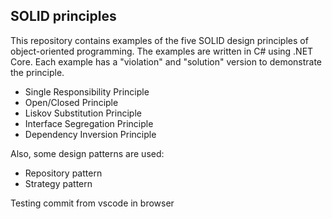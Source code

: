 ## SOLID principles

This repository contains examples of the five SOLID design principles of object-oriented programming. The examples are written in C# using .NET Core. Each example has a "violation" and "solution" version to demonstrate the principle.

- Single Responsibility Principle
- Open/Closed Principle
- Liskov Substitution Principle
- Interface Segregation Principle
- Dependency Inversion Principle


Also, some design patterns are used:

- Repository pattern
- Strategy pattern


Testing commit from vscode in browser